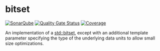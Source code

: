 # bitset

[![SonarQube](https://github.com/mocelik/small-bitset/actions/workflows/build.yml/badge.svg)](https://github.com/mocelik/small-bitset/actions/workflows/build.yml) [![Quality Gate Status](https://sonarcloud.io/api/project_badges/measure?project=mocelik_small-bitset&metric=alert_status&token=e850a0453903c61bb30f7645c1bcb702a7228fdf)](https://sonarcloud.io/summary/new_code?id=mocelik_small-bitset) [![Coverage](https://sonarcloud.io/api/project_badges/measure?project=mocelik_small-bitset&metric=coverage&token=e850a0453903c61bb30f7645c1bcb702a7228fdf)](https://sonarcloud.io/summary/new_code?id=mocelik_small-bitset)

An implementation of a [std::bitset](https://en.cppreference.com/w/cpp/utility/bitset.html), except with an additional template parameter specifying the type of the underlying data units to allow small size optimizations.
